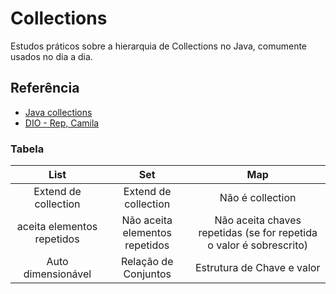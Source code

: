 
# Collections

Estudos práticos sobre a hierarquia de Collections no Java, comumente usados no dia a dia.




## Referência

- [Java collections](https://www.baeldung.com/java-collections)
- [DIO - Rep, Camila](https://github.com/cami-la/collections-java-api-2023)



### Tabela
| List    |  Set  |  Map  |
| :---:   | :---: | :---: |
| Extend de collection | Extend de collection   | Não é collection    |
|aceita elementos repetidos| Não aceita elementos repetidos | Não aceita chaves repetidas (se for repetida o valor é sobrescrito)
| Auto dimensionável | Relação de Conjuntos | Estrutura de Chave e valor
